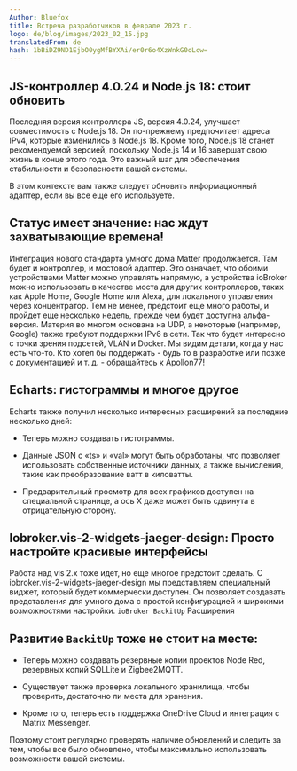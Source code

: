 ```yaml
---
Author: Bluefox
title: Встреча разработчиков в феврале 2023 г.
logo: de/blog/images/2023_02_15.jpg
translatedFrom: de
hash: 1bBiDZ9ND1EjbO0ygMfBYXAi/er0r6o4XzWnkG0oLcw=
---
```

## JS-контроллер 4.0.24 и Node.js 18: стоит обновить
<!-- SOURCE: 909729 ## JS-Controller 4.0.24 und Node.js 18: Ein Update lohnt sich -->
Последняя версия контроллера JS, версия 4.0.24, улучшает совместимость с Node.js 18. Он по-прежнему предпочитает адреса IPv4, которые изменились в Node.js 18. Кроме того, Node.js 18 станет рекомендуемой версией, поскольку Node.js 14 и 16 завершат свою жизнь в конце этого года. Это важный шаг для обеспечения стабильности и безопасности вашей системы.
<!-- SOURCE: 584823 Die neueste Version des JS-Controllers, Version 4.0.24, verbessert die Kompatibilität mit Node.js 18. Sie bevorzugt weiterhin IPv4-Adressen, was in Node.js 18 geändert wurde. Darüber hinaus wird Node.js 18 zur empfohlenen Version, da Node.js 14 und 16 im Laufe dieses Jahres ihr End of Life erreichen werden. Dies ist ein wichtiger Schritt, um die Stabilität und Sicherheit Ihres Systems sicherzustellen. -->

В этом контексте вам также следует обновить информационный адаптер, если вы все еще его используете.
<!-- SOURCE: 552912 In diesem Zusammenhang sollten Sie auch den Info-Adapter aktualisieren, falls Sie diesen noch nutzen. -->

## Статус имеет значение: нас ждут захватывающие времена!
<!-- SOURCE: 391572 ## Status Matter: Spannende Zeiten kommen auf uns zu! -->
Интеграция нового стандарта умного дома Matter продолжается. Там будет и контроллер, и мостовой адаптер. Это означает, что обоими устройствами Matter можно управлять напрямую, а устройства ioBroker можно использовать в качестве моста для других контроллеров, таких как Apple Home, Google Home или Alexa, для локального управления через концентратор. Тем не менее, предстоит еще много работы, и пройдет еще несколько недель, прежде чем будет доступна альфа-версия. Материя во многом основана на UDP, а некоторые (например, Google) также требуют поддержки IPv6 в сети. Так что будет интересно с точки зрения подсетей, VLAN и Docker. Мы видим детали, когда у нас есть что-то. Кто хотел бы поддержать - будь то в разработке или позже с документацией и т. д. - обращайтесь к Apollon77!
<!-- SOURCE: 214409 Die Integration des neuen Smart-Home-Standards Matter schreitet voran. Es wird sowohl einen Controller- als auch einen Bridge-Adapter geben. Damit können sowohl Matter-Geräte direkt gesteuert werden als auch ioBroker-Geräte als Bridge für andere Controller wie Apple Home, Google Home oder Alexa zur lokalen Steuerung über einen Hub genutzt werden. Es gibt jedoch noch viele Baustellen, und es wird noch einige Wochen dauern, bis eine Alpha-Version verfügbar ist. Matter basiert sehr stark auf UDP und teilweise (z.B. bei Google) wird auch IPv6-Support im Netzwerk vorausgesetzt. Es wird also interessant sein, was Subnetze, VLANs und Docker angeht. Details sehen wir dann, wenn wir etwas haben. Wer unterstützen möchte - sei es in der Entwicklung oder auch später bei Dokumentation u.ä. - bitte bei Apollon77 melden! -->

## Echarts: гистограммы и многое другое
<!-- SOURCE: 202863 ## Echarts: Balkendiagramme und mehr -->
Echarts также получил несколько интересных расширений за последние несколько дней:
<!-- SOURCE: 476449 Auch Echarts hat in den letzten Tagen einige interessante Erweiterungen erhalten: -->

- Теперь можно создавать гистограммы.
<!-- SOURCE: 625848 - Es können jetzt Balkendiagramme erstellt werden. -->
- Данные JSON с «ts» и «val» могут быть обработаны, что позволяет использовать собственные источники данных, а также вычисления, такие как преобразование ватт в киловатты.
<!-- SOURCE: 793104 - JSON-Daten mit "ts" und "val" können verarbeitet werden, was eigene Datenquellen und auch Berechnungen wie z.B. Watt in Kilowatt umrechnen ermöglicht. -->
- Предварительный просмотр для всех графиков доступен на специальной странице, а ось X даже может быть сдвинута в отрицательную сторону.
<!-- SOURCE: 145190 - Eine Vorschau für alle Diagramme ist auf einer speziellen Seite verfügbar, und die X-Achse kann sogar negativ verschoben werden. -->

## Iobroker.vis-2-widgets-jaeger-design: Просто настройте красивые интерфейсы
<!-- SOURCE: 74360 ## Iobroker.vis-2-widgets-jaeger-design: Einfach hübsche Oberflächen konfigurieren -->
Работа над vis 2.x тоже идет, но еще многое предстоит сделать. С iobroker.vis-2-widgets-jaeger-design мы представляем специальный виджет, который будет коммерчески доступен. Он позволяет создавать представления для умного дома с простой конфигурацией и широкими возможностями настройки.
`ioBroker BackitUp` Расширения
<!-- SOURCE: 700450 Auch die Arbeit an vis 2.x geht voran, aber es ist noch viel zu tun. Mit iobroker.vis-2-widgets-jaeger-design stellen wir ein spezielles Widget vor, welches kommerziell erhältlich sein wird. Es ermöglicht Ihnen, mit einfacher Konfiguration Ansichten für das Smart-Home zu erstellen und ist umfangreich konfigurierbar.
§§SSSSS_0§§ Erweiterungen -->

## Развитие `BackitUp` тоже не стоит на месте:
<!-- SOURCE: 53066 ## Auch die §§SSSSS_0§§-Entwicklung steht nicht still: -->
- Теперь можно создавать резервные копии проектов Node Red, резервных копий SQLLite и Zigbee2MQTT.
<!-- SOURCE: 208290 - Es können jetzt Node-Red-Projekte, SQLLite- und Zigbee2MQTT-Backups gesichert werden. -->
- Существует также проверка локального хранилища, чтобы проверить, достаточно ли места для хранения.
<!-- SOURCE: 597961 - Es gibt auch einen Local-Storage-Check, um zu überprüfen, ob genügend Speicherplatz verfügbar ist. -->
- Кроме того, теперь есть поддержка OneDrive Cloud и интеграция с Matrix Messenger.
<!-- SOURCE: 948083 - Darüber hinaus gibt es jetzt Unterstützung für OneDrive Cloud und eine Integration für den Matrix Messenger. -->

Поэтому стоит регулярно проверять наличие обновлений и следить за тем, чтобы все было обновлено, чтобы максимально использовать возможности вашей системы.
<!-- SOURCE: 289413 Es lohnt sich also, regelmäßig nach Updates zu suchen und sicherzustellen, dass alles auf dem neuesten Stand ist, um das Beste aus Ihrem System heraus -->